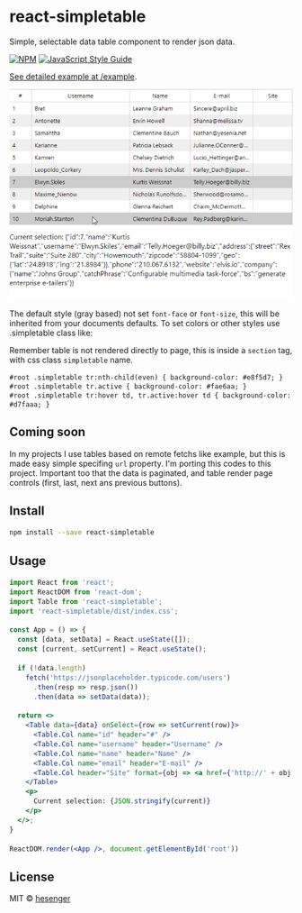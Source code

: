 # react-simpletable

Simple, selectable data table component to render json data.

[![NPM](https://img.shields.io/npm/v/react-simpletable.svg)](https://www.npmjs.com/package/react-simpletable)
[![JavaScript Style Guide](https://img.shields.io/badge/code_style-standard-brightgreen.svg)](https://standardjs.com)

[See detailed example at /example](example).

![Example table rendering json](docs/example.png)

The default style (gray based) not set `font-face` or `font-size`, this 
will be inherited from your documents defaults. To set colors or other styles 
use .simpletable class like:

Remember table is not rendered directly to page, this is inside a `section` tag, with
css class `simpletable` name.

```
#root .simpletable tr:nth-child(even) { background-color: #e8f5d7; }
#root .simpletable tr.active { background-color: #fae6aa; }
#root .simpletable tr:hover td, tr.active:hover td { background-color: #d7faaa; }
```

## Coming soon

In my projects I use tables based on remote fetchs like example, but this is made 
easy simple specifing `url` property. I'm porting this codes to this project. Important
too that the data is paginated, and table render page controls (first, last, next ans previous buttons).

## Install

```bash
npm install --save react-simpletable
```

## Usage

```jsx
import React from 'react';
import ReactDOM from 'react-dom';
import Table from 'react-simpletable';
import 'react-simpletable/dist/index.css';

const App = () => {
  const [data, setData] = React.useState([]);
  const [current, setCurrent] = React.useState();

  if (!data.length)
    fetch('https://jsonplaceholder.typicode.com/users')
      .then(resp => resp.json())
      .then(data => setData(data));

  return <>
    <Table data={data} onSelect={row => setCurrent(row)}>
      <Table.Col name="id" header="#" />
      <Table.Col name="username" header="Username" />
      <Table.Col name="name" header="Name" />
      <Table.Col name="email" header="E-mail" />
      <Table.Col header="Site" format={obj => <a href={'http://' + obj.website}>{obj.website}</a>} />
    </Table>
    <p>
      Current selection: {JSON.stringify(current)}
    </p>
  </>;
}

ReactDOM.render(<App />, document.getElementById('root'))
```

## License

MIT © [hesenger](https://github.com/hesenger)
